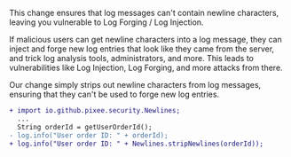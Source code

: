 This change ensures that log messages can't contain newline characters, leaving you vulnerable to Log Forging / Log Injection.

If malicious users can get newline characters into a log message, they can inject and forge new log entries that look like they came from the server, and trick log analysis tools, administrators, and more. This leads to vulnerabilities like Log Injection, Log Forging, and more attacks from there.

Our change simply strips out newline characters from log messages, ensuring that they can't be used to forge new log entries.
```diff
+ import io.github.pixee.security.Newlines;
  ...
  String orderId = getUserOrderId();
- log.info("User order ID: " + orderId);
+ log.info("User order ID: " + Newlines.stripNewlines(orderId));
```
